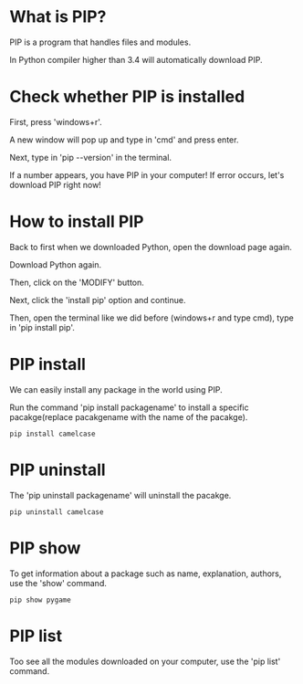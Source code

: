 # What is PIP?

PIP is a program that handles files and modules.

In Python compiler higher than 3.4 will automatically download PIP.

# Check whether PIP is installed

First, press 'windows+r'.

A new window will pop up and type in 'cmd' and press enter.

Next, type in 'pip --version' in the terminal.

If a number appears, you have PIP in your computer!
If error occurs, let's download PIP right now!

# How to install PIP

Back to first when we downloaded Python, open the download page again.

Download Python again.

Then, click on the 'MODIFY' button.

Next, click the 'install pip' option and continue.

Then, open the terminal like we did before (windows+r and type cmd), type in 'pip install pip'.

# PIP install

We can easily install any package in the world using PIP.

Run the command 'pip install packagename' to install a specific pacakge(replace pacakgename with the name of the pacakge).

```
pip install camelcase
```

# PIP uninstall

The 'pip uninstall packagename' will uninstall the pacakge.

```
pip uninstall camelcase
```

# PIP show

To get information about a package such as name, explanation, authors, use the 'show' command.

```
pip show pygame
```

# PIP list

Too see all the modules downloaded on your computer, use the 'pip list' command.
